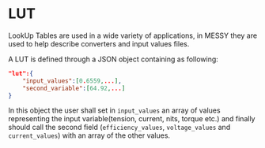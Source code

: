 # LUT

LookUp Tables are used in a wide variety of applications, in MESSY they are used to help describe converters and input values files.

A LUT is defined through a JSON object containing as following:

```JSON
"lut":{
    "input_values":[0.6559,...],
    "second_variable":[64.92,...]
}
```

In this object the user shall set in `input_values` an array of values representing the input variable(tension, current, nits, torque etc.) and finally should call the second field (`efficiency_values`, `voltage_values` and `current_values`) with an array of the other values.